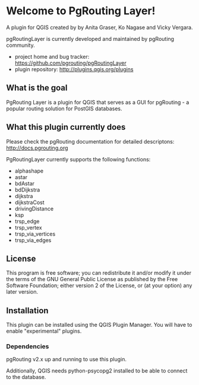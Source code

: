 # Welcome to PgRouting Layer!

A plugin for QGIS created by by Anita Graser, Ko Nagase and Vicky Vergara.

pgRoutingLayer is currently developed and maintained by pgRouting community.

* project home and bug tracker: https://github.com/pgrouting/pgRoutingLayer
* plugin repository: http://plugins.qgis.org/plugins


## What is the goal

PgRouting Layer is a plugin for QGIS that serves as a GUI for pgRouting - a popular routing solution for PostGIS databases.

## What this plugin currently does

Please check the pgRouting documentation for detailed descriptons: http://docs.pgrouting.org

PgRoutingLayer currently supports the following functions:

* alphashape
* astar
* bdAstar
* bdDijkstra
* dijkstra
* dijkstraCost
* drivingDistance
* ksp
* trsp_edge
* trsp_vertex
* trsp_via_vertices
* trsp_via_edges


## License

This program is free software; you can redistribute it and/or modify
it under the terms of the GNU General Public License as published by
the Free Software Foundation; either version 2 of the License, or
(at your option) any later version.

## Installation

This plugin can be installed using the QGIS Plugin Manager. You will have to enable "experimental" plugins.

### Dependencies

pgRouting v2.x up and running to use this plugin.

Additionally, QGIS needs python-psycopg2 installed to be able to connect to the database.
